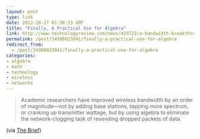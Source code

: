 ```yaml
---
layout: post
type: link
date: 2012-10-27 01:30:13 GMT
title: "Finally, A Practical Use for Algebra"
link: http://www.technologyreview.com/news/429722/a-bandwidth-breakthrough/
permalink: /post/34386023041/finally-a-practical-use-for-algebra
redirect_from: 
  - /post/34386023041/finally-a-practical-use-for-algebra
categories:
- algebra
- math
- technology
- wireless
- networks
---
```

<blockquote>Academic researchers have improved wireless bandwidth by an order of magnitude—not by adding base stations, tapping more spectrum, or cranking up transmitter wattage, but by using algebra to eliminate the network-clogging task of resending dropped packets of data.</blockquote>
(via <a href="thebrief.io">The Brief</a>)